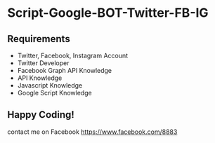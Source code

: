 # Script-Google-BOT-Twitter-FB-IG

## Requirements
- Twitter, Facebook, Instagram Account
- Twitter Developer
- Facebook Graph API Knowledge
- API Knowledge
- Javascript Knowledge
- Google Script Knowledge

## Happy Coding!

contact me on Facebook https://www.facebook.com/8883
